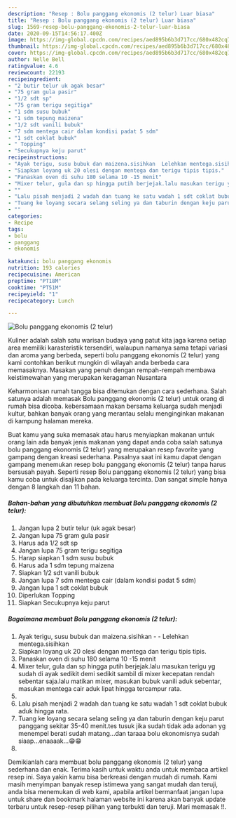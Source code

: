 ```yaml
---
description: "Resep : Bolu panggang ekonomis (2 telur) Luar biasa"
title: "Resep : Bolu panggang ekonomis (2 telur) Luar biasa"
slug: 1569-resep-bolu-panggang-ekonomis-2-telur-luar-biasa
date: 2020-09-15T14:56:17.400Z
image: https://img-global.cpcdn.com/recipes/aed895b6b3d717cc/680x482cq70/bolu-panggang-ekonomis-2-telur-foto-resep-utama.jpg
thumbnail: https://img-global.cpcdn.com/recipes/aed895b6b3d717cc/680x482cq70/bolu-panggang-ekonomis-2-telur-foto-resep-utama.jpg
cover: https://img-global.cpcdn.com/recipes/aed895b6b3d717cc/680x482cq70/bolu-panggang-ekonomis-2-telur-foto-resep-utama.jpg
author: Nelle Bell
ratingvalue: 4.6
reviewcount: 22193
recipeingredient:
- "2 butir telur uk agak besar"
- "75 gram gula pasir"
- "1/2 sdt sp"
- "75 gram terigu segitiga"
- "1 sdm susu bubuk"
- "1 sdm tepung maizena"
- "1/2 sdt vanili bubuk"
- "7 sdm mentega cair dalam kondisi padat 5 sdm"
- "1 sdt coklat bubuk"
- " Topping"
- "Secukupnya keju parut"
recipeinstructions:
- "Ayak terigu, susu bubuk dan maizena.sisihkan  Lelehkan mentega.sisihkan"
- "Siapkan loyang uk 20 olesi dengan mentega dan terigu tipis tipis."
- "Panaskan oven di suhu 180 selama 10 -15 menit"
- "Mixer telur, gula dan sp hingga putih berjejak.lalu masukan terigu yg sudah di ayak sedikit demi sedikit sambil di mixer kecepatan rendah sebentar saja.lalu matikan mixer, masukan bubuk vanili aduk sebentar, masukan mentega cair aduk lipat hingga tercampur rata."
- ""
- "Lalu pisah menjadi 2 wadah dan tuang ke satu wadah 1 sdt coklat bubuk aduk hingga rata."
- "Tuang ke loyang secara selang seling ya dan taburin dengan keju parut panggang sekitar 35-40 menit.tes tusuk jika sudah tidak ada adonan yg menempel berati sudah matang...dan taraaa bolu ekonomisnya sudah siaap...enaaaak...😁😁"
- ""
categories:
- Recipe
tags:
- bolu
- panggang
- ekonomis

katakunci: bolu panggang ekonomis 
nutrition: 193 calories
recipecuisine: American
preptime: "PT18M"
cooktime: "PT51M"
recipeyield: "1"
recipecategory: Lunch

---
```



![Bolu panggang ekonomis (2 telur)](https://img-global.cpcdn.com/recipes/aed895b6b3d717cc/680x482cq70/bolu-panggang-ekonomis-2-telur-foto-resep-utama.jpg)

Kuliner adalah salah satu warisan budaya yang patut kita jaga karena setiap area memiliki karasteristik tersendiri, walaupun namanya sama tetapi variasi dan aroma yang berbeda, seperti bolu panggang ekonomis (2 telur) yang kami contohkan berikut mungkin di wilayah anda berbeda cara memasaknya. Masakan yang penuh dengan rempah-rempah membawa keistimewahan yang merupakan keragaman Nusantara

Keharmonisan rumah tangga bisa ditemukan dengan cara sederhana. Salah satunya adalah memasak Bolu panggang ekonomis (2 telur) untuk orang di rumah bisa dicoba. kebersamaan makan bersama keluarga sudah menjadi kultur, bahkan banyak orang yang merantau selalu menginginkan makanan di kampung halaman mereka.



Buat kamu yang suka memasak atau harus menyiapkan makanan untuk orang lain ada banyak jenis makanan yang dapat anda coba salah satunya bolu panggang ekonomis (2 telur) yang merupakan resep favorite yang gampang dengan kreasi sederhana. Pasalnya saat ini kamu dapat dengan gampang menemukan resep bolu panggang ekonomis (2 telur) tanpa harus bersusah payah.
Seperti resep Bolu panggang ekonomis (2 telur) yang bisa kamu coba untuk disajikan pada keluarga tercinta. Dan sangat simple hanya dengan 8 langkah dan 11 bahan.


<!--inarticleads1-->

##### Bahan-bahan yang dibutuhkan membuat Bolu panggang ekonomis (2 telur):

1. Jangan lupa 2 butir telur (uk agak besar)
1. Jangan lupa 75 gram gula pasir
1. Harus ada 1/2 sdt sp
1. Jangan lupa 75 gram terigu segitiga
1. Harap siapkan 1 sdm susu bubuk
1. Harus ada 1 sdm tepung maizena
1. Siapkan 1/2 sdt vanili bubuk
1. Jangan lupa 7 sdm mentega cair (dalam kondisi padat 5 sdm)
1. Jangan lupa 1 sdt coklat bubuk
1. Diperlukan  Topping
1. Siapkan Secukupnya keju parut




<!--inarticleads2-->

##### Bagaimana membuat  Bolu panggang ekonomis (2 telur):

1. Ayak terigu, susu bubuk dan maizena.sisihkan -  - Lelehkan mentega.sisihkan
1. Siapkan loyang uk 20 olesi dengan mentega dan terigu tipis tipis.
1. Panaskan oven di suhu 180 selama 10 -15 menit
1. Mixer telur, gula dan sp hingga putih berjejak.lalu masukan terigu yg sudah di ayak sedikit demi sedikit sambil di mixer kecepatan rendah sebentar saja.lalu matikan mixer, masukan bubuk vanili aduk sebentar, masukan mentega cair aduk lipat hingga tercampur rata.
1. 
1. Lalu pisah menjadi 2 wadah dan tuang ke satu wadah 1 sdt coklat bubuk aduk hingga rata.
1. Tuang ke loyang secara selang seling ya dan taburin dengan keju parut panggang sekitar 35-40 menit.tes tusuk jika sudah tidak ada adonan yg menempel berati sudah matang...dan taraaa bolu ekonomisnya sudah siaap...enaaaak...😁😁
1. 




Demikianlah cara membuat bolu panggang ekonomis (2 telur) yang sederhana dan enak. Terima kasih untuk waktu anda untuk membaca artikel resep ini. Saya yakin kamu bisa berkreasi dengan mudah di rumah. Kami masih menyimpan banyak resep istimewa yang sangat mudah dan teruji, anda bisa menemukan di web kami, apabila artikel bermanfaat jangan lupa untuk share dan bookmark halaman website ini karena akan banyak update terbaru untuk resep-resep pilihan yang terbukti dan teruji. Mari memasak !!. 

